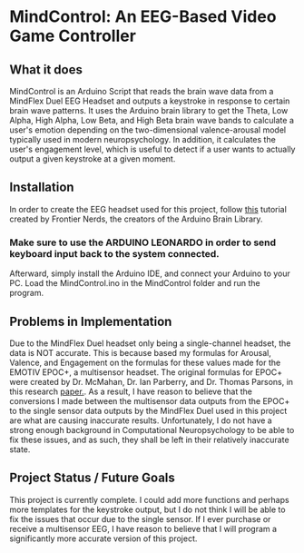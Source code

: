# MindControl: An EEG-Based Video Game Controller


## What it does 

MindControl is an Arduino Script that reads the brain wave data from a MindFlex Duel EEG Headset and outputs a keystroke in response to certain brain wave patterns. 
It uses the Arduino brain library to get the Theta, Low Alpha, High Alpha, Low Beta, and High Beta brain wave bands to calculate a user's emotion depending on the two-dimensional valence-arousal model typically used in modern neuropsychology.
In addition, it calculates the user's engagement level, which is useful to detect if a user wants to actually output a given keystroke at a given moment.

## Installation

In order to create the EEG headset used for this project, follow [this](https://frontiernerds.com/brain-hack) tutorial created by Frontier Nerds, the creators of the Arduino Brain Library. 

### Make sure to use the ARDUINO LEONARDO in order to send keyboard input back to the system connected.

Afterward, simply install the Arduino IDE, and connect your Arduino to your PC. Load the MindControl.ino in the MindControl folder and run the program.

## Problems in Implementation

Due to the MindFlex Duel headset only being a single-channel headset, the data is NOT accurate. 
This is because based my formulas for Arousal, Valence, and Engagement on the formulas for these values made for the EMOTIV EPOC+, a multisensor headset.
The original formulas for EPOC+ were created by Dr. McMahan, Dr. Ian Parberry, and Dr. Thomas Parsons, in this research [paper.](https://doi.org/10.1016/j.promfg.2015.07.376).
As a result, I have reason to believe that the conversions I made between the multisensor data outputs from the EPOC+ to the single sensor data outputs by the MindFlex Duel used in this project are what are causing inaccurate results.
Unfortunately, I do not have a strong enough background in Computational Neuropsychology to be able to fix these issues, and as such, they shall be left in their relatively inaccurate state.

## Project Status / Future Goals

This project is currently complete. I could add more functions and perhaps more templates for the keystroke output, but I do not think I will be able to fix the issues that occur due to the single sensor. 
If I ever purchase or receive a multisensor EEG, I have reason to believe that I will program a significantly more accurate version of this project.


